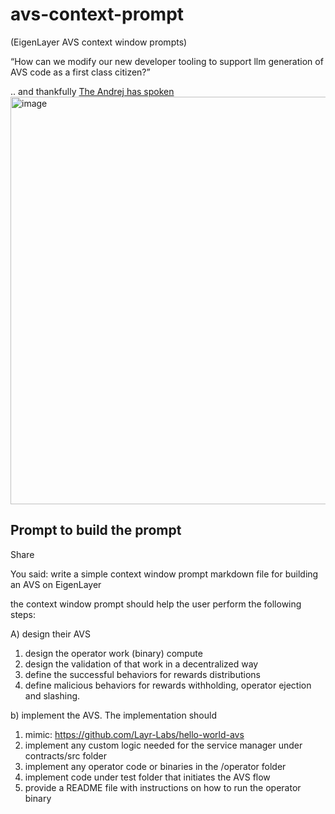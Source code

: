 # avs-context-prompt
(EigenLayer AVS context window prompts)

“How can we modify our new developer tooling to support llm generation of AVS code as a first class citizen?”   

.. and thankfully [The Andrej has spoken](https://x.com/karpathy/status/1899876370492383450)
<img width="652" alt="image" src="https://github.com/user-attachments/assets/afa768ad-67bb-4279-96fe-c5771b996e8f" />



## Prompt to build the prompt


Share

You said:
write a simple context window prompt markdown file for building an AVS on EigenLayer

the context window prompt should help the user perform the following steps:

A) design their AVS
1) design the operator work (binary) compute
2) design the validation of that work in a decentralized way
3) define the successful behaviors for rewards distributions
4) define malicious behaviors for rewards withholding, operator ejection and slashing.

b) implement the AVS. The implementation should
1) mimic:  https://github.com/Layr-Labs/hello-world-avs
2) implement any custom logic needed for the service manager under contracts/src folder
3) implement any operator code or binaries in the /operator folder
4) implement code under test folder that initiates the AVS flow
5) provide a README file with instructions on how to run the operator binary
